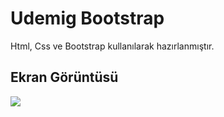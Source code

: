 <h1>Udemig Bootstrap </h1>

Html, Css ve Bootstrap kullanılarak hazırlanmıştır.

<h2>Ekran Görüntüsü</h2>

![](Udemig-bootstrap.gif)
